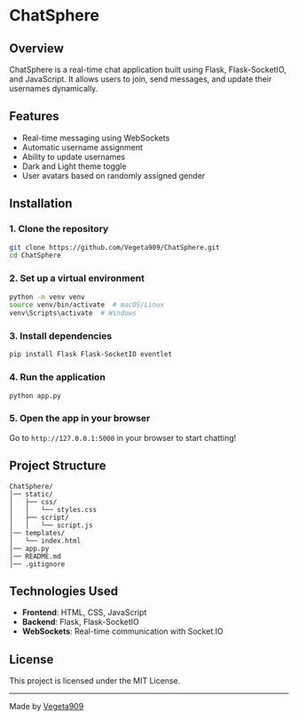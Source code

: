 # ChatSphere

## Overview
ChatSphere is a real-time chat application built using Flask, Flask-SocketIO, and JavaScript. It allows users to join, send messages, and update their usernames dynamically.

## Features
- Real-time messaging using WebSockets
- Automatic username assignment
- Ability to update usernames
- Dark and Light theme toggle
- User avatars based on randomly assigned gender

## Installation
### 1. Clone the repository
```bash
git clone https://github.com/Vegeta909/ChatSphere.git
cd ChatSphere
```

### 2. Set up a virtual environment
```bash
python -m venv venv
source venv/bin/activate  # macOS/Linux
venv\Scripts\activate  # Windows
```

### 3. Install dependencies
```bash
pip install Flask Flask-SocketIO eventlet
```

### 4. Run the application
```bash
python app.py
```

### 5. Open the app in your browser
Go to `http://127.0.0.1:5000` in your browser to start chatting!

## Project Structure
```
ChatSphere/
│── static/
│   ├── css/
│   │   └── styles.css
│   ├── script/
│   │   └── script.js
│── templates/
│   └── index.html
│── app.py
│── README.md
│── .gitignore
```

## Technologies Used
- **Frontend**: HTML, CSS, JavaScript
- **Backend**: Flask, Flask-SocketIO
- **WebSockets**: Real-time communication with Socket.IO

## License
This project is licensed under the MIT License.

---
Made by [Vegeta909](https://github.com/Vegeta909)
